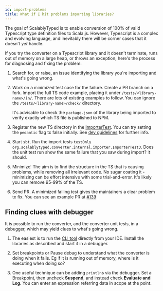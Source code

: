 ```yaml
---
id: import-problems
title: What if I hit problems importing libraries?
---
```


The goal of ScalablyTyped is to enable conversion of 100% of valid Typescript type definition files to Scala.js. 
However, Typescript is a complex and evolving language, and inevitably there will be corner cases that it doesn't *yet* handle.

If you try the converter on a Typescript library and it doesn't terminate, runs out of memory on a large heap, or throws an exception, here's the process for diagnosing and fixing the problem:

1. Search for, or raise, an issue identifying the library you're importing and what's going wrong.

2. Work on a minimized test case for the failure. Create a PR branch on a fork. Import the full TS code example, placing it under `/tests/<library-name>/in/`. There are lots of existing examples to follow. You can ignore the `/tests/<library-name>/check/` directory.

   It's advisable to check the `package.json` of the library being imported to verify exactly which TS file is published to NPM.

3. Register the new TS directory in the [ImporterTest](https://github.com/ScalablyTyped/Converter/blob/master/importer/src/test/scala/org/scalablytyped/converter/internal/importer/ImporterTest.scala). 
You can try setting the `pedantic` flag to false initially. See [dev guidelines](devel/about.md) for further info.

4. Start `sbt`. Run the import tests `testOnly org.scalablytyped.converter.internal.importer.ImporterTest3`. Does the unit test run show the same failure that you saw during import? It should.

5. Minimize! The aim is to find the structure in the TS that is causing problems, while removing all irrelevant code. No sugar coating it - minimizing can be effort intensive with some trial-and-error. It's likely you can remove 95-99% of the TS. 

6. Send PR. A minimized failing test gives the maintainers a clear problem to fix. You can see an example PR at [#139](https://github.com/ScalablyTyped/Converter/pull/139)

## Finding clues with debugger

It is possible to run the converter, and the converter unit tests, in a debugger, which may yield clues to what's going wrong.

1. The easiest is to run the [CLI tool](cli.md) directly from your IDE. 
Install the libraries as described and start it in a debugger.

2. Set breakpoints or Pause debug to understand what the converter is doing when it fails. Eg if it is running out of memory, where is it executing when doing so?

3. One useful technique can be adding `println`s via the debugger. Set a Breakpoint, then uncheck **Suspend**, and instead check **Evaluate and Log**. You can enter an expression referring data in scope at the point. 
